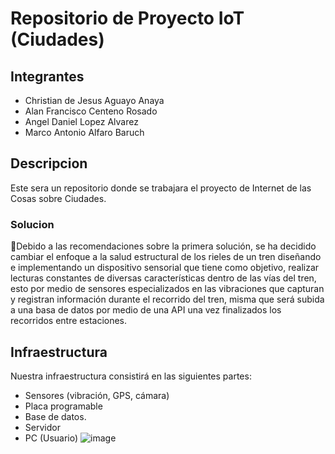 # Repositorio de Proyecto IoT (Ciudades)
## Integrantes
- Christian de Jesus Aguayo Anaya
- Alan Francisco Centeno Rosado
- Angel Daniel Lopez Alvarez
- Marco Antonio Alfaro Baruch

## Descripcion
Este sera un repositorio donde se trabajara el proyecto de Internet de las Cosas sobre Ciudades. 

### Solucion
Debido a las recomendaciones sobre la primera solución, se ha decidido cambiar el enfoque a la salud estructural de los rieles de un tren diseñando e implementando un dispositivo sensorial que tiene como objetivo, realizar lecturas constantes de diversas características dentro de las vías del tren, esto por medio de sensores especializados en  las vibraciones que capturan y registran información durante el recorrido del tren, misma que será subida a una basa de datos por medio de una API una vez finalizados los recorridos entre estaciones.

## Infraestructura
Nuestra infraestructura consistirá en las siguientes partes:
- Sensores (vibración, GPS, cámara)
- Placa programable
- Base de datos.
- Servidor
- PC (Usuario)
![image](https://github.com/v-Chriz-v/Internet-de-las-cosas/assets/54341749/1bba9400-7ea3-4454-afc9-8446e4c895bb)
